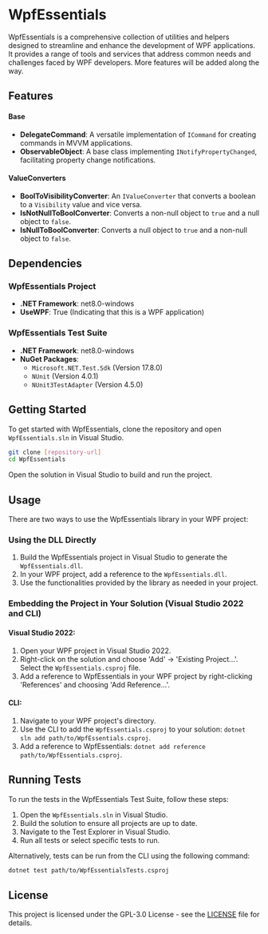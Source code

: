 # WpfEssentials

WpfEssentials is a comprehensive collection of utilities and helpers designed to streamline and enhance the development of WPF applications. It provides a range of tools and services that address common needs and challenges faced by WPF developers. More features will be added along the way.

## Features

#### Base
- **DelegateCommand**: A versatile implementation of `ICommand` for creating commands in MVVM applications.
- **ObservableObject**: A base class implementing `INotifyPropertyChanged`, facilitating property change notifications.

#### ValueConverters
- **BoolToVisibilityConverter**: An `IValueConverter` that converts a boolean to a `Visibility` value and vice versa.
- **IsNotNullToBoolConverter**: Converts a non-null object to `true` and a null object to `false`.
- **IsNullToBoolConverter**: Converts a null object to `true` and a non-null object to `false`.

## Dependencies

### WpfEssentials Project
- **.NET Framework**: net8.0-windows
- **UseWPF**: True (Indicating that this is a WPF application)

### WpfEssentials Test Suite
- **.NET Framework**: net8.0-windows
- **NuGet Packages**:
  - `Microsoft.NET.Test.Sdk` (Version 17.8.0)
  - `NUnit` (Version 4.0.1)
  - `NUnit3TestAdapter` (Version 4.5.0)

## Getting Started

To get started with WpfEssentials, clone the repository and open `WpfEssentials.sln` in Visual Studio.

```bash
git clone [repository-url]
cd WpfEssentials
```

Open the solution in Visual Studio to build and run the project.

## Usage

There are two ways to use the WpfEssentials library in your WPF project:

### Using the DLL Directly

1. Build the WpfEssentials project in Visual Studio to generate the `WpfEssentials.dll`.
2. In your WPF project, add a reference to the `WpfEssentials.dll`.
3. Use the functionalities provided by the library as needed in your project.

### Embedding the Project in Your Solution (Visual Studio 2022 and CLI)

#### Visual Studio 2022:
1. Open your WPF project in Visual Studio 2022.
2. Right-click on the solution and choose 'Add' -> 'Existing Project...'. Select the `WpfEssentials.csproj` file.
3. Add a reference to WpfEssentials in your WPF project by right-clicking 'References' and choosing 'Add Reference...'.

#### CLI:
1. Navigate to your WPF project's directory.
2. Use the CLI to add the `WpfEssentials.csproj` to your solution: `dotnet sln add path/to/WpfEssentials.csproj`.
3. Add a reference to WpfEssentials: `dotnet add reference path/to/WpfEssentials.csproj`.

## Running Tests

To run the tests in the WpfEssentials Test Suite, follow these steps:

1. Open the `WpfEssentials.sln` in Visual Studio.
2. Build the solution to ensure all projects are up to date.
3. Navigate to the Test Explorer in Visual Studio.
4. Run all tests or select specific tests to run.

Alternatively, tests can be run from the CLI using the following command:

```bash
dotnet test path/to/WpfEssentialsTests.csproj
```

## License

This project is licensed under the GPL-3.0 License - see the [LICENSE](LICENSE) file for details.
